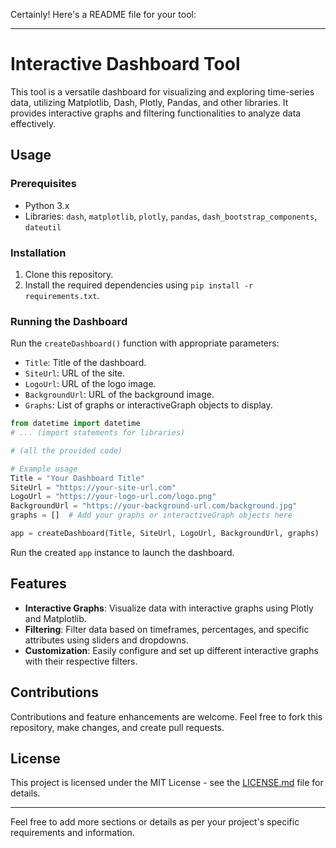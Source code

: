 Certainly! Here's a README file for your tool:

---

# Interactive Dashboard Tool

This tool is a versatile dashboard for visualizing and exploring time-series data, utilizing Matplotlib, Dash, Plotly, Pandas, and other libraries. It provides interactive graphs and filtering functionalities to analyze data effectively.

## Usage

### Prerequisites

- Python 3.x
- Libraries: `dash`, `matplotlib`, `plotly`, `pandas`, `dash_bootstrap_components`, `dateutil`

### Installation

1. Clone this repository.
2. Install the required dependencies using `pip install -r requirements.txt`.

### Running the Dashboard

Run the `createDashboard()` function with appropriate parameters:

- `Title`: Title of the dashboard.
- `SiteUrl`: URL of the site.
- `LogoUrl`: URL of the logo image.
- `BackgroundUrl`: URL of the background image.
- `Graphs`: List of graphs or interactiveGraph objects to display.

```python
from datetime import datetime
# ... (import statements for libraries)

# (all the provided code)

# Example usage
Title = "Your Dashboard Title"
SiteUrl = "https://your-site-url.com"
LogoUrl = "https://your-logo-url.com/logo.png"
BackgroundUrl = "https://your-background-url.com/background.jpg"
graphs = []  # Add your graphs or interactiveGraph objects here

app = createDashboard(Title, SiteUrl, LogoUrl, BackgroundUrl, graphs)
```

Run the created `app` instance to launch the dashboard.

## Features

- **Interactive Graphs**: Visualize data with interactive graphs using Plotly and Matplotlib.
- **Filtering**: Filter data based on timeframes, percentages, and specific attributes using sliders and dropdowns.
- **Customization**: Easily configure and set up different interactive graphs with their respective filters.

## Contributions

Contributions and feature enhancements are welcome. Feel free to fork this repository, make changes, and create pull requests.

## License

This project is licensed under the MIT License - see the [LICENSE.md](LICENSE.md) file for details.

---

Feel free to add more sections or details as per your project's specific requirements and information.
